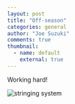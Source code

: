 ```yaml
---
layout: post
title: "Off-season"
categories: general
author: "Joe Suzuki"
comments: true
thumbnail:
  - name: default
    external: true
---
```


Working hard!

![stringing system](https://imgur.com/6iCTNdT)
